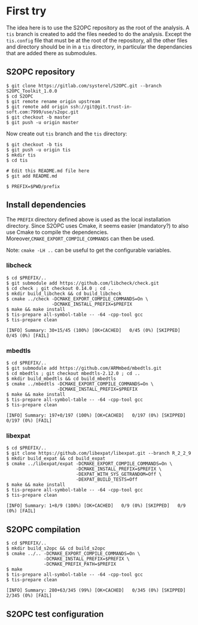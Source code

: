 # First try

The idea here is to use the S2OPC repository as the root of the analysis.
A `tis` branch is created to add the files needed to do the analysis.
Except the `tis.config` file that must be at the root of the repository,
all the other files and directory should be in in a `tis` directory,
in particular the dependancies that are added there as submodules.

## S2OPC repository

```
$ git clone https://gitlab.com/systerel/S2OPC.git --branch S2OPC_Toolkit_1.0.0
$ cd S2OPC
$ git remote rename origin upstream
$ git remote add origin ssh://git@git.trust-in-soft.com:7999/use/s2opc.git
$ git checkout -b master
$ git push -u origin master
```

Now create out `tis` branch and the `tis` directory:

```
$ git checkout -b tis
$ git push -u origin tis
$ mkdir tis
$ cd tis

# Edit this README.md file here
$ git add README.md

$ PREFIX=$PWD/prefix
```

## Install dependencies


The `PREFIX` directory defined above is used as the local installation
directory.
Since S2OPC uses Cmake, it seems easier (mandatory?) to also use Cmake to
compile the dependencies.
Moreover,`CMAKE_EXPORT_COMPILE_COMMANDS` can then be used.

Note: `cmake -LH ..` can be useful to get the configurable variables.

### libcheck

```
$ cd $PREFIX/..
$ git submodule add https://github.com/libcheck/check.git
$ cd check ; git checkout 0.14.0 ; cd ..
$ mkdir build_libcheck && cd build_libcheck
$ cmake ../check -DCMAKE_EXPORT_COMPILE_COMMANDS=On \
                 -DCMAKE_INSTALL_PREFIX=$PREFIX
$ make && make install
$ tis-prepare all-symbol-table -- -64 -cpp-tool gcc
$ tis-prepare clean
```

```
[INFO] Summary: 30+15/45 (100%) [OK+CACHED]   0/45 (0%) [SKIPPED]   0/45 (0%) [FAIL]
```

### mbedtls

```
$ cd $PREFIX/..
$ git submodule add https://github.com/ARMmbed/mbedtls.git
$ cd mbedtls ; git checkout mbedtls-2.12.0 ; cd ..
$ mkdir build_mbedtls && cd build_mbedtls
$ cmake ../mbedtls -DCMAKE_EXPORT_COMPILE_COMMANDS=On \
                   -DCMAKE_INSTALL_PREFIX=$PREFIX
$ make && make install
$ tis-prepare all-symbol-table -- -64 -cpp-tool gcc
$ tis-prepare clean
```

```
[INFO] Summary: 197+0/197 (100%) [OK+CACHED]   0/197 (0%) [SKIPPED]   0/197 (0%) [FAIL]
```

### libexpat

```
$ cd $PREFIX/..
$ git clone https://github.com/libexpat/libexpat.git --branch R_2_2_9
$ mkdir build_expat && cd build_expat
$ cmake ../libexpat/expat -DCMAKE_EXPORT_COMPILE_COMMANDS=On \
                          -DCMAKE_INSTALL_PREFIX=$PREFIX \
                          -DEXPAT_WITH_SYS_GETRANDOM=Off \
                          -DEXPAT_BUILD_TESTS=Off
$ make && make install
$ tis-prepare all-symbol-table -- -64 -cpp-tool gcc
$ tis-prepare clean
```

```
[INFO] Summary: 1+8/9 (100%) [OK+CACHED]   0/9 (0%) [SKIPPED]   0/9 (0%) [FAIL]
```

## S2OPC compilation


```
$ cd $PREFIX/..
$ mkdir build_s2opc && cd build_s2opc
$ cmake ../.. -DCMAKE_EXPORT_COMPILE_COMMANDS=On \
              -DCMAKE_INSTALL_PREFIX=$PREFIX \
              -DCMAKE_PREFIX_PATH=$PREFIX
$ make
$ tis-prepare all-symbol-table -- -64 -cpp-tool gcc
$ tis-prepare clean
```

```
[INFO] Summary: 280+63/345 (99%) [OK+CACHED]   0/345 (0%) [SKIPPED]   2/345 (0%) [FAIL]
```

## S2OPC test configuration
